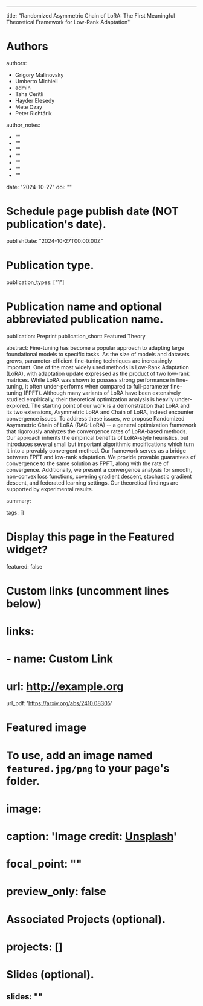 ---

title: "Randomized Asymmetric Chain of LoRA: The First Meaningful Theoretical Framework for Low-Rank Adaptation"

# Authors
authors:
- Grigory Malinovsky
- Umberto Michieli
- admin
- Taha Ceritli
- Hayder Elesedy
- Mete Ozay
- Peter Richtárik

author_notes:
- ""
- ""
- ""
- ""
- ""
- ""
- ""

date: "2024-10-27"
doi: ""

# Schedule page publish date (NOT publication's date).
publishDate: "2024-10-27T00:00:00Z"

# Publication type.
publication_types: ["1"]

# Publication name and optional abbreviated publication name.
publication: Preprint
publication_short: Featured Theory

abstract: Fine-tuning has become a popular approach to adapting large foundational models to specific tasks. As the size of models and datasets grows, parameter-efficient fine-tuning techniques are increasingly important. One of the most widely used methods is Low-Rank Adaptation (LoRA), with adaptation update expressed as the product of two low-rank matrices. While LoRA was shown to possess strong performance in fine-tuning, it often under-performs when compared to full-parameter fine-tuning (FPFT). Although many variants of LoRA have been extensively studied empirically, their theoretical optimization analysis is heavily under-explored. The starting point of our work is a demonstration that LoRA and its two extensions, Asymmetric LoRA and Chain of LoRA, indeed encounter convergence issues. To address these issues, we propose Randomized Asymmetric Chain of LoRA (RAC-LoRA) -- a general optimization framework that rigorously analyzes the convergence rates of LoRA-based methods. Our approach inherits the empirical benefits of LoRA-style heuristics, but introduces several small but important algorithmic modifications which turn it into a provably convergent method. Our framework serves as a bridge between FPFT and low-rank adaptation. We provide provable guarantees of convergence to the same solution as FPFT, along with the rate of convergence. Additionally, we present a convergence analysis for smooth, non-convex loss functions, covering gradient descent, stochastic gradient descent, and federated learning settings. Our theoretical findings are supported by experimental results.

summary: 

tags: []

# Display this page in the Featured widget?
featured: false

# Custom links (uncomment lines below)
# links:
# - name: Custom Link
#   url: http://example.org

url_pdf: 'https://arxiv.org/abs/2410.08305'

# Featured image
# To use, add an image named `featured.jpg/png` to your page's folder. 
# image:
#   caption: 'Image credit: [**Unsplash**](https://unsplash.com/photos/pLCdAaMFLTE)'
#   focal_point: ""
#   preview_only: false

# Associated Projects (optional).
# projects: []

# Slides (optional).
slides: ""
---
